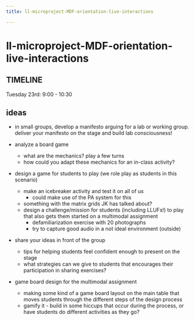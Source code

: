 ```yaml
---
title: ll-microproject-MDF-orientation-live-interactions

---
```


# ll-microproject-MDF-orientation-live-interactions

## TIMELINE
Tuesday 23rd: 9:00 - 10:30 

## ideas

* in small groups, develop a manifesto arguing for a lab or working group. deliver your manifesto on the stage and build lab consciousness!

* analyze a board game
    * what are the mechanics? play a few turns
    * how could you adapt these mechanics for an in-class activity?
* design a game for students to play (we role play as students in this scenario)
    * make an icebreaker activity and test it on all of us
        * could make use of the PA system for this
    * something with the matrix grids JK has talked about?
    * design a challenge/mission for students (including LLUFs!) to play that also gets them started on a multimodal assignment
        * defamiliarization exercise with 20 photographs
        * try to capture good audio in a not ideal environment (outside)
* share your ideas in front of the group
    * tips for helping students feel confident enough to present on the stage
    * what strategies can we give to students that encourages their participation in sharing exercises?
* game board design for the multimodal assignment
    * making some kind of a game board layout on the main table that moves students through the different steps of the design process
    * gamify it - build in some hiccups that occur during the process, or have students do different activities as they go?